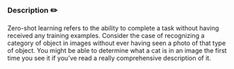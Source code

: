 ### Description :pencil2:

Zero-shot learning refers to the ability to complete a task without having received any training examples. 
Consider the case of recognizing a category of object in images without ever having seen a photo of that 
type of object. You might be able to determine what a cat is in an image the first time you see it if 
you’ve read a really comprehensive description of it.